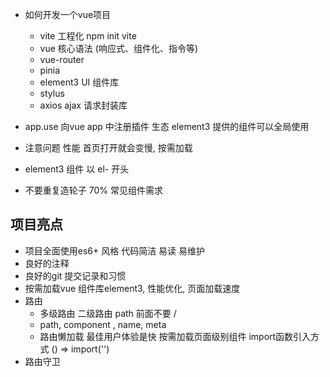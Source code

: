 - 如何开发一个vue项目
  - vite 工程化
    npm init vite
  - vue 核心语法 (响应式、组件化、指令等)
  - vue-router
  - pinia
  - element3 UI 组件库
  - stylus
  - axios ajax 请求封装库

- app.use
  向vue app 中注册插件 生态
  element3 提供的组件可以全局使用
- 注意问题 性能
  首页打开就会变慢, 按需加载
- element3 组件 以 el- 开头
- 不要重复造轮子 70% 常见组件需求

## 项目亮点
- 项目全面使用es6+ 风格
  代码简洁  易读 易维护
- 良好的注释
- 良好的git 提交记录和习惯
- 按需加载vue 组件库element3, 性能优化, 页面加载速度
- 路由
  - 多级路由
    二级路由 path 前面不要 /
  - path, component , name, meta
  - 路由懒加载
    最佳用户体验是快
    按需加载页面级别组件 import函数引入方式 () => import('')
- 路由守卫

  